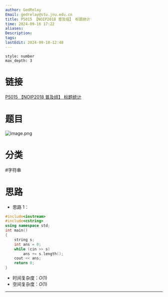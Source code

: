 ```yaml
---
author: GedRelay
Email: gedrelay@stu.jnu.edu.cn
title: P5015 【NOIP2018 普及组】 标题统计
time: 2024-09-16 17:22
aliases: 
Description: 
tags: 
lastEdit: 2024-09-18-12:48
---
```


```toc
style: number
max_depth: 3
```

# 链接
[P5015 【NOIP2018 普及组】 标题统计](https://www.luogu.com.cn/problem/P5015) 

# 题目
![image.png](https://ged-pic-bed.oss-cn-guangzhou.aliyuncs.com/img/202409161722503.png)


# 分类
#字符串 

# 思路
- 思路 1：


```cpp
#include<iostream>
#include<cstring>
using namespace std;
int main()
{
	string s;
	int ans = 0;
	while (cin >> s)
		ans += s.length();
	cout << ans;
	return 0;
}
```


- 时间复杂度：${O\left( 1 \right)  }$ 
- 空间复杂度：${O\left( 1 \right)  }$ 


---

